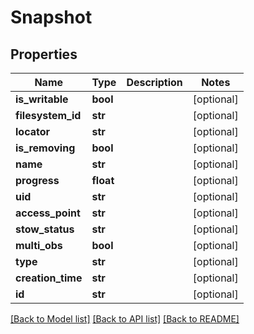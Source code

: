 # Snapshot

## Properties
Name | Type | Description | Notes
------------ | ------------- | ------------- | -------------
**is_writable** | **bool** |  | [optional] 
**filesystem_id** | **str** |  | [optional] 
**locator** | **str** |  | [optional] 
**is_removing** | **bool** |  | [optional] 
**name** | **str** |  | [optional] 
**progress** | **float** |  | [optional] 
**uid** | **str** |  | [optional] 
**access_point** | **str** |  | [optional] 
**stow_status** | **str** |  | [optional] 
**multi_obs** | **bool** |  | [optional] 
**type** | **str** |  | [optional] 
**creation_time** | **str** |  | [optional] 
**id** | **str** |  | [optional] 

[[Back to Model list]](../README.md#documentation-for-models) [[Back to API list]](../README.md#documentation-for-api-endpoints) [[Back to README]](../README.md)

